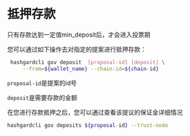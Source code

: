 # 抵押存款
只有存款达到一定值min_deposit后，才会进入投票期

您可以通过如下操作去对指定的提案进行抵押存款：
```bash
 hashgardcli gov deposit  [proposal-id] [deposit] \
     --from=${wallet_name} --chain-id=${chain-id}
```


``` proposal-id ```是提案的id号

``` deposit ```是需要存款的金额


在您进行存款抵押之后，您可以通过查看该提议的保证金详细情况

```bash
hashgardcli gov deposits ${proposal-id} --trust-node
```
